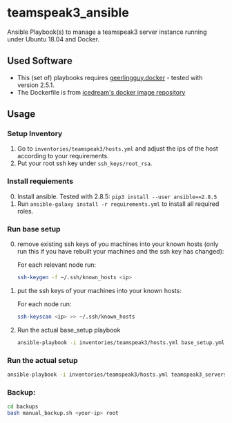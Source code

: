 # teamspeak3_ansible
Ansible Playbook(s) to manage a teamspeak3 server instance running under Ubuntu 18.04 and Docker.

## Used Software

- This (set of) playbooks requires [geerlingguy.docker](https://github.com/geerlingguy/ansible-role-docker) - tested with version 2.5.1.
- The Dockerfile is from [icedream's docker image repository](https://github.com/icedream/docker-ts3server)

## Usage

### Setup Inventory

1. Go to `inventories/teamspeak3/hosts.yml` and adjust the ips of the host according to your requirements.
2. Put your root ssh key under `ssh_keys/root_rsa`.

### Install requiements

0. Install ansible. Tested with 2.8.5: `pip3 install --user ansible==2.8.5`
1. Run `ansible-galaxy install -r requirements.yml` to install all required roles.

### Run base setup

0. remove existing ssh keys of you machines into your known hosts (only run this if you have rebuilt your machines and the ssh key has changed):

    For each relevant node run:

    ```bash
    ssh-keygen -f ~/.ssh/known_hosts <ip>
    ```

1. put the ssh keys of your machines into your known hosts:

    For each node run:

    ```bash
    ssh-keyscan <ip> >> ~/.ssh/known_hosts
    ```

2. Run the actual base_setup playbook

    ```bash
    ansible-playbook -i inventories/teamspeak3/hosts.yml base_setup.yml
    ```

### Run the actual setup

```bash
ansible-playbook -i inventories/teamspeak3/hosts.yml teamspeak3_servers.yml
```

### Backup:

```bash
cd backups
bash manual_backup.sh <your-ip> root
```
